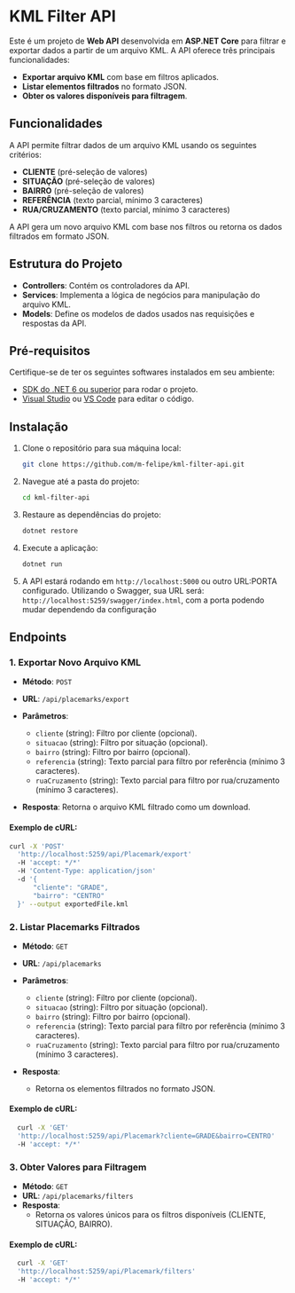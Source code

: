 # KML Filter API

Este é um projeto de **Web API** desenvolvida em **ASP.NET Core** para filtrar e exportar dados a partir de um arquivo KML. A API oferece três principais funcionalidades:

- **Exportar arquivo KML** com base em filtros aplicados.
- **Listar elementos filtrados** no formato JSON.
- **Obter os valores disponíveis para filtragem**.

## Funcionalidades

A API permite filtrar dados de um arquivo KML usando os seguintes critérios:

- **CLIENTE** (pré-seleção de valores)
- **SITUAÇÃO** (pré-seleção de valores)
- **BAIRRO** (pré-seleção de valores)
- **REFERÊNCIA** (texto parcial, mínimo 3 caracteres)
- **RUA/CRUZAMENTO** (texto parcial, mínimo 3 caracteres)

A API gera um novo arquivo KML com base nos filtros ou retorna os dados filtrados em formato JSON.

## Estrutura do Projeto

- **Controllers**: Contém os controladores da API.
- **Services**: Implementa a lógica de negócios para manipulação do arquivo KML.
- **Models**: Define os modelos de dados usados nas requisições e respostas da API.

## Pré-requisitos

Certifique-se de ter os seguintes softwares instalados em seu ambiente:

- [SDK do .NET 6 ou superior](https://dotnet.microsoft.com/download/dotnet) para rodar o projeto.
- [Visual Studio](https://visualstudio.microsoft.com/) ou [VS Code](https://code.visualstudio.com/) para editar o código.

## Instalação

1. Clone o repositório para sua máquina local:
    ```bash
    git clone https://github.com/m-felipe/kml-filter-api.git
    ```

2. Navegue até a pasta do projeto:
    ```bash
    cd kml-filter-api
    ```

3. Restaure as dependências do projeto:
    ```bash
    dotnet restore
    ```

4. Execute a aplicação:
    ```bash
    dotnet run
    ```

5. A API estará rodando em `http://localhost:5000` ou outro URL:PORTA configurado. 
   Utilizando o Swagger, sua URL será: `http://localhost:5259/swagger/index.html`, com a porta podendo mudar dependendo da configuração

## Endpoints

### 1. Exportar Novo Arquivo KML

- **Método**: `POST`
- **URL**: `/api/placemarks/export`
- **Parâmetros**:
    - `cliente` (string): Filtro por cliente (opcional).
    - `situacao` (string): Filtro por situação (opcional).
    - `bairro` (string): Filtro por bairro (opcional).
    - `referencia` (string): Texto parcial para filtro por referência (mínimo 3 caracteres).
    - `ruaCruzamento` (string): Texto parcial para filtro por rua/cruzamento (mínimo 3 caracteres).

- **Resposta**: Retorna o arquivo KML filtrado como um download.

#### Exemplo de cURL:
```bash
curl -X 'POST' 
  'http://localhost:5259/api/Placemark/export' 
  -H 'accept: */*' 
  -H 'Content-Type: application/json' 
  -d '{
      "cliente": "GRADE",
      "bairro": "CENTRO"
  }' --output exportedFile.kml
```

### 2. Listar Placemarks Filtrados

- **Método**: `GET`
- **URL**: `/api/placemarks`
- **Parâmetros**:
  - `cliente` (string): Filtro por cliente (opcional).
  - `situacao` (string): Filtro por situação (opcional).
  - `bairro` (string): Filtro por bairro (opcional).
  - `referencia` (string): Texto parcial para filtro por referência (mínimo 3 caracteres).
  - `ruaCruzamento` (string): Texto parcial para filtro por rua/cruzamento (mínimo 3 caracteres).

- **Resposta**:
  - Retorna os elementos filtrados no formato JSON.

#### Exemplo de cURL:
```bash
  curl -X 'GET'
  'http://localhost:5259/api/Placemark?cliente=GRADE&bairro=CENTRO'
  -H 'accept: */*'
```

### 3. Obter Valores para Filtragem

- **Método**: `GET`
- **URL**: `/api/placemarks/filters`
- **Resposta**:
  - Retorna os valores únicos para os filtros disponíveis (CLIENTE, SITUAÇÃO, BAIRRO).

#### Exemplo de cURL:
```bash
  curl -X 'GET' 
  'http://localhost:5259/api/Placemark/filters' 
  -H 'accept: */*'
```
